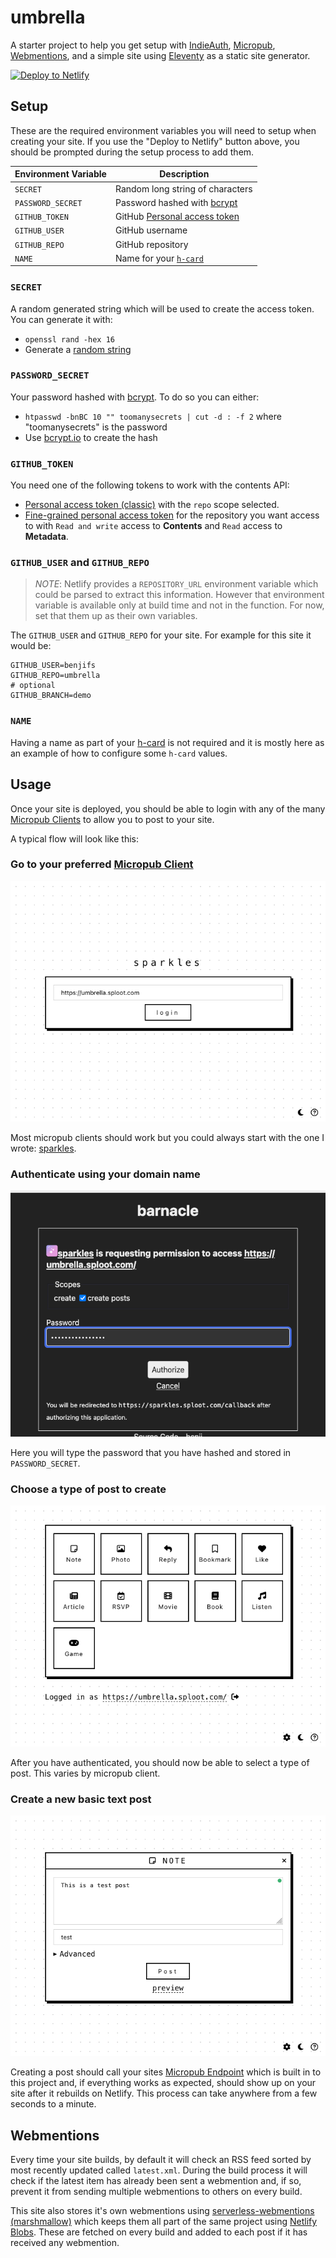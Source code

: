 # umbrella

A starter project to help you get setup with [IndieAuth](https://indieweb.org/IndieAuth),
[Micropub](https://indieweb.org/Micropub), [Webmentions](https://indieweb.org/Webmention),
and a simple site using [Eleventy](https://11ty.dev) as a static site generator.

[![Deploy to Netlify](https://www.netlify.com/img/deploy/button.svg)](https://app.netlify.com/start/deploy?repository=https://github.com/benjifs/umbrella)

## Setup

These are the required environment variables you will need to setup when creating
your site. If you use the "Deploy to Netlify" button above, you should be prompted
during the setup process to add them.

| Environment Variable | Description |
| --- | --- |
| `SECRET` | Random long string of characters |
| `PASSWORD_SECRET` | Password hashed with [bcrypt](https://en.wikipedia.org/wiki/Bcrypt) |
| `GITHUB_TOKEN` | GitHub [Personal access token](https://github.com/benjifs/github-store#setup) |
| `GITHUB_USER` | GitHub username |
| `GITHUB_REPO` | GitHub repository |
| `NAME` | Name for your [`h-card`](https://indieweb.org/h-card) |

### `SECRET`
A random generated string which will be used to create the access token. You can generate it with:
- `openssl rand -hex 16`
- Generate a [random string](https://generate-random.org/string-generator)

### `PASSWORD_SECRET`
Your password hashed with [bcrypt](https://en.wikipedia.org/wiki/Bcrypt). To do so you can either:
- `htpasswd -bnBC 10 "" toomanysecrets | cut -d : -f 2` where "toomanysecrets" is the password
- Use [bcrypt.io](https://www.bcrypt.io/) to create the hash

### `GITHUB_TOKEN`
You need one of the following tokens to work with the contents API:
- [Personal access token (classic)](https://docs.github.com/en/authentication/keeping-your-account-and-data-secure/managing-your-personal-access-tokens#creating-a-personal-access-token-classic) with the `repo` scope selected.
- [Fine-grained personal access token](https://docs.github.com/en/authentication/keeping-your-account-and-data-secure/managing-your-personal-access-tokens#creating-a-fine-grained-personal-access-token) for the repository you want access to with `Read and write` access to **Contents** and `Read` access to **Metadata**.

### `GITHUB_USER` and `GITHUB_REPO`
> *NOTE*: Netlify provides a `REPOSITORY_URL` environment variable which could be
> parsed to extract this information. However that environment variable is available
> only at build time and not in the function. For now, set that them up as their
> own variables.

The `GITHUB_USER` and `GITHUB_REPO` for your site. For example for this site it would
be:
```
GITHUB_USER=benjifs
GITHUB_REPO=umbrella
# optional
GITHUB_BRANCH=demo
```

### `NAME`
Having a name as part of your [h-card](https://indieweb.org/h-card) is not required
and it is mostly here as an example of how to configure some `h-card` values.

## Usage

Once your site is deployed, you should be able to login with any of the many [Micropub Clients](https://indieweb.org/Micropub/Clients)
to allow you to post to your site.

A typical flow will look like this:

### Go to your preferred [Micropub Client](https://indieweb.org/Micropub/Clients)
![Screenshot showing the login page for sparkles with the URL umbrella.sploot.com typed in](/docs/1.png)

Most micropub clients should work but you could always start with the one I wrote: [sparkles](https://sparkles.sploot.com).

### Authenticate using your domain name
![Screenshot showing the page of barnacle which is this sites internal IndieAuth server](/docs/2.png)

Here you will type the password that you have hashed and stored in `PASSWORD_SECRET`.

### Choose a type of post to create
![Screenshot of the main dashboard of sparkles showing all the types of post you could create](/docs/3.png)

After you have authenticated, you should now be able to select a type of post. This
varies by micropub client.

### Create a new basic text post
![Screenshot of a test note being created inside the micropub client](/docs/4.png)

Creating a post should call your sites [Micropub Endpoint](https://indieweb.org/Micropub/Servers)
which is built in to this project and, if everything works as expected, should show
up on your site after it rebuilds on Netlify. This process can take anywhere from
a few seconds to a minute.

## Webmentions

Every time your site builds, by default it will check an RSS feed sorted by most
recently updated called `latest.xml`. During the build process it will check if
the latest item has already been sent a webmention and, if so, prevent it from
sending multiple webmentions to others on every build.

This site also stores it's own webmentions using [serverless-webmentions (marshmallow)](https://github.com/benjifs/serverless-webmentions)
which keeps them all part of the same project using [Netlify Blobs](https://docs.netlify.com/build/data-and-storage/netlify-blobs/).
These are fetched on every build and added to each post if it has received any
webmention.
